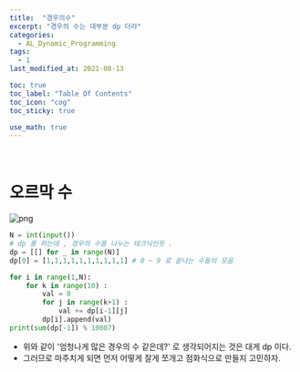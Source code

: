 ```yaml
---
title:  "경우의수"
excerpt: "경우의 수는 대부분 dp 더라"
categories:
  - AL_Dynamic_Programming
tags:
  - 1
last_modified_at: 2021-08-13

toc: true
toc_label: "Table Of Contents"
toc_icon: "cog"
toc_sticky: true

use_math: true
---
```


<br>

# 오르막 수 

![png](/assets/images/Python/7.png)

```python
N = int(input())
# dp 를 하는데 , 경우의 수를 나누는 테크닉인듯 .
dp = [[] for _ in range(N)]
dp[0] = [1,1,1,1,1,1,1,1,1,1] # 0 ~ 9 로 끝나는 수들의 모음

for i in range(1,N):
    for k in range(10) :
        val = 0
        for j in range(k+1) :
            val += dp[i-1][j]
        dp[i].append(val)
print(sum(dp[-1]) % 10007)
```

- 위와 같이 '엄청나게 많은 경우의 수 같은데?' 로 생각되어지는 것은 대게 dp 이다.
- 그러므로 마주치게 되면 먼저 어떻게 잘게 쪼개고 점화식으로 만들지 고민하자.
